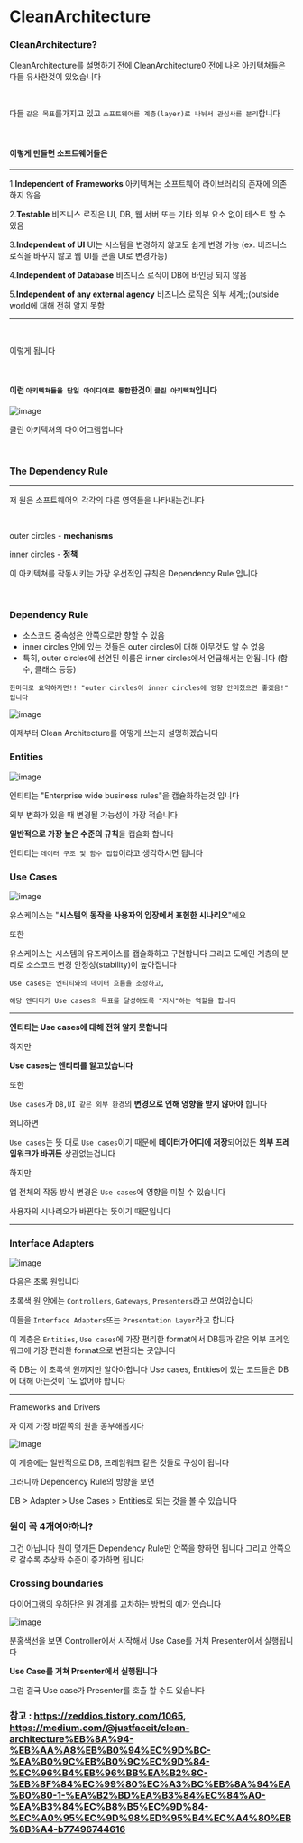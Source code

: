 # CleanArchitecture

### CleanArchitecture?

CleanArchitecture를 설명하기 전에 CleanArchitecture이전에 나온 아키텍쳐들은 다들 유사한것이 있었습니다

<br>

다들 `같은 목표`를가지고 있고 `소프트웨어를 계층(layer)로 나눠서 관심사를 분리`합니다

<br>

#### 이렇게 만들면 소프트웨어들은

<hr>

1.**Independent of Frameworks** 아키텍쳐는 소프트웨어 라이브러리의 존재에 의존하지 않음

2.**Testable** 비즈니스 로직은 UI, DB, 웹 서버 또는 기타 외부 요소 없이 테스트 할 수 있음

3.**Independent of UI** UI는 시스템을 변경하지 않고도 쉽게 변경 가능 (ex. 비즈니스 로직을 바꾸지 않고 웹 UI를 콘솔 UI로 변경가능)

4.**Independent of Database** 비즈니스 로직이 DB에 바인딩 되지 않음

5.**Independent of any external agency** 비즈니스 로직은 외부 세계;;(outside world에 대해 전혀 알지 못함
<hr>

<br>

이렇게 됩니다

<br>

#### 이런 `아키텍쳐들을 단일 아이디어로 통합`한것이 `클린 아키텍쳐`입니다

![image](https://user-images.githubusercontent.com/81547954/163290926-6bf2cfac-92ec-4011-9654-835d4f15120a.png)

클린 아키텍쳐의 다이어그램입니다

<br>

### The Dependency Rule

<hr>

저 원은 소프트웨어의 각각의 다른 영역들을 나타내는겁니다

<br>

outer circles - **mechanisms**

inner circles - **정책**

이 아키텍쳐를 작동시키는 가장 우선적인 규칙은 Dependency Rule 입니다

<br>

### Dependency Rule

* 소스코드 중속성은 안쪽으로만 향할 수 있음
* inner circles 안에 있는 것들은 outer circles에 대해 아무것도 알 수 없음
* 특히, outer circles에 선언된 이름은 inner circles에서 언급해서는 안됩니다 (함수, 클래스 등등)

```
한마디로 요약하자면!! "outer circles이 inner circles에 영향 안미쳤으면 좋겠음!" 입니다
```
![image](https://user-images.githubusercontent.com/81547954/163291004-1ea6c200-c72a-4511-bc27-69aee3003cf2.png)


이제부터 Clean Architecture를 어떻게 쓰는지 설명하겠습니다

### Entities

![image](https://user-images.githubusercontent.com/81547954/163291057-c6142c89-dc5b-444f-8351-d65c02aa91a0.png)

엔티티는 "Enterprise wide business rules"을 캡슐화하는것 입니다

외부 변화가 있을 때 변경될 가능성이 가장 적습니다 

**일반적으로 가장 높은 수준의 규칙**을 캡슐화 합니다

엔티티는 `데이터 구조 및 함수 집합`이라고 생각하시면 됩니다

### Use Cases

![image](https://user-images.githubusercontent.com/81547954/163291071-c58fe74f-cdf2-4e4a-98d2-bd3802e0885f.png)

유스케이스는 "**시스템의 동작을 사용자의 입장에서 표현한 시나리오**"에요

또한 

유스케이스는 시스템의 유즈케이스를 캡슐화하고 구현합니다 그리고 도메인 계층의 분리로 소스코드 변경 안정성(stability)이 높아집니다

```
Use cases는 엔티티와의 데이터 흐름을 조정하고,

해당 엔티티가 Use cases의 목표를 달성하도록 "지시"하는 역할을 합니다
```

<hr>

**엔티티는 Use cases에 대해 전혀 알지 못합니다**

하지만

**Use cases는 엔티티를 알고있습니다**

또한

`Use cases`가 `DB,UI 같은 외부 환경`의 **변경으로 인해 영향을 받지 않아야** 합니다

왜냐하면

`Use cases`는 뜻 대로 `Use cases`이기 때문에 **데이터가 어디에 저장**되어있든 **외부 프레임워크가 바뀌든** 상관없는겁니다

하지만

앱 전체의 작동 방식 변경은 `Use cases`에 영향을 미칠 수 있습니다

사용자의 시나리오가 바뀐다는 뜻이기 때문입니다

<hr>

### Interface Adapters

![image](https://user-images.githubusercontent.com/81547954/163291151-9ee861c4-e736-4d68-ac48-811d9e9e0f63.png)

다음은 초록 원입니다

초록색 원 안에는 `Controllers`, `Gateways`, `Presenters`라고 쓰여있습니다

이들을 `Interface Adapters`또는 `Presentation Layer`라고 합니다

이 계층은 `Entities`, `Use cases`에 가장 편리한 format에서 DB등과 같은 외부 프레임워크에 가장 편리한 format으로 변환되는 곳입니다

즉 DB는 이 초록색 원까지만 알아야합니다 Use cases, Entities에 있는 코드들은 DB에 대해 아는것이 1도 없어야 합니다

<hr>

Frameworks and Drivers

자 이제 가장 바깥쪽의 원을 공부해봅시다

![image](https://user-images.githubusercontent.com/81547954/163296434-902daa9b-05f8-4a92-b4e3-0769b744961c.png)

이 계층에는 일반적으로 DB, 프레임워크 같은 것들로 구성이 됩니다

그러니까 Dependency Rule의 방향을 보면

DB > Adapter > Use Cases > Entities로 되는 것을 볼 수 있습니다

### 원이 꼭 4개여야하나?

그건 아닙니다 원이 몇개든 Dependency Rule만 안쪽을 향하면 됩니다 그리고 안쪽으로 갈수록 추상화 수준이 증가하면 됩니다

### Crossing boundaries

다이어그램의 우하단은 원 경계를 교차하는 방법의 예가 있습니다

![image](https://user-images.githubusercontent.com/81547954/163670773-dd8b5e95-a347-451c-804a-5eb87574d45d.png)

분홍색선을 보면 Controller에서 시작해서 Use Case를 거쳐 Presenter에서 실행됩니다

**Use Case를 거쳐 Prsenter에서 실행됩니다**

그럼 결국 Use case가 Presenter를 호출 할 수도 있습니다


### 참고 : https://zeddios.tistory.com/1065, <br> https://medium.com/@justfaceit/clean-architecture%EB%8A%94-%EB%AA%A8%EB%B0%94%EC%9D%BC-%EA%B0%9C%EB%B0%9C%EC%9D%84-%EC%96%B4%EB%96%BB%EA%B2%8C-%EB%8F%84%EC%99%80%EC%A3%BC%EB%8A%94%EA%B0%80-1-%EA%B2%BD%EA%B3%84%EC%84%A0-%EA%B3%84%EC%B8%B5%EC%9D%84-%EC%A0%95%EC%9D%98%ED%95%B4%EC%A4%80%EB%8B%A4-b77496744616
